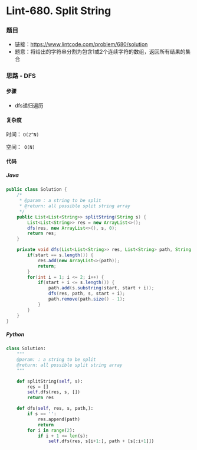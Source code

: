 # Lint-680. Split String

### 题目

- 链接：https://www.lintcode.com/problem/680/solution
- 题意：将给出的字符串分割为包含1或2个连续字符的数组，返回所有结果的集合



### 思路 - DFS

#### 步骤

- dfs递归遍历



#### 复杂度

时间： `O(2^N)`

空间：` O(N)`



#### 代码

##### Java

```java
public class Solution {
    /*
     * @param : a string to be split
     * @return: all possible split string array
     */
    public List<List<String>> splitString(String s) {
        List<List<String>> res = new ArrayList<>();
        dfs(res, new ArrayList<>(), s, 0);
        return res;
    }

    private void dfs(List<List<String>> res, List<String> path, String s, int start) {
        if(start == s.length()) {
            res.add(new ArrayList<>(path));
            return;
        }
        for(int i = 1; i <= 2; i++) {
            if(start + i <= s.length()) {
                path.add(s.substring(start, start + i));
                dfs(res, path, s, start + i);
                path.remove(path.size() - 1);
            }
        }
    }
}
```



##### Python

```python
class Solution:
    """
    @param: : a string to be split
    @return: all possible split string array
    """

    def splitString(self, s):
        res = []
        self.dfs(res, s, [])
        return res

    def dfs(self, res, s, path,):
        if s == '':
            res.append(path)
            return
        for i in range(2):
            if i + 1 <= len(s):
                self.dfs(res, s[i+1:], path + [s[:i+1]])
```

